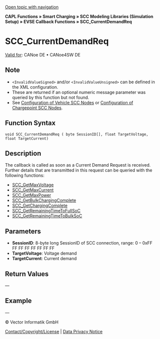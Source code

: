 [Open topic with navigation](../../../../../CANoeDEFamily.htm#Topics/CAPLFunctions/SmartCharging/Callbacks/CAPLfunctionSCCCurrentDemandReq.md)

**CAPL Functions » Smart Charging » SCC Modeling Libraries (Simulation Setup) » EVSE Callback Functions » SCC_CurrentDemandReq**

# SCC_CurrentDemandReq

[Valid for](../../../Shared/FeatureAvailability.md): CANoe DE • CANoe4SW DE

## Note

- `<InvalidValueSigned>` and/or `<InvalidValueUnsigned>` can be defined in the XML configuration.
- These are returned if an optional numeric message parameter was queried by this function but not found.
- See [Configuration of Vehicle SCC Nodes](../../../CANoeCANalyzer/SmartCharging/SCProcedures/SCCConfigurationVehicleSCCNodes.md) or [Configuration of Chargepoint SCC Nodes](../../../CANoeCANalyzer/SmartCharging/SCProcedures/SCConfigurationChargePointSCCNodes.md).

## Function Syntax

```plaintext
void SCC_CurrentDemandReq ( byte SessionID[], float TargetVoltage, float TargetCurrent)
```

## Description

The callback is called as soon as a Current Demand Request is received. Further details that are transmitted in this request can be queried with the following functions:

- [SCC_GetMaxVoltage](../Functions/CAPLfunctionSCCGetMaxVoltage.md)
- [SCC_GetMaxCurrent](../Functions/CAPLfunctionSCCGetMaxCurrent.md)
- [SCC_GetMaxPower](../Functions/CAPLfunctionSCCGetMaxPower.md)
- [SCC_GetBulkChargingComplete](../Functions/CAPLfunctionSCCGetBulkChargingComplete.md)
- [SCC_GetChargingComplete](../Functions/CAPLfunctionSCCGetChargingComplete.md)
- [SCC_GetRemainingTimeToFullSoC](../Functions/CAPLfunctionSCCGetRemainingTimeToFullSoC.md)
- [SCC_GetRemainingTimeToBulkSoC](../Functions/CAPLfunctionSCCGetRemainingTimeToBulkSoC.md)

## Parameters

- **SessionID**: 8-byte long SessionID of SCC connection, range: 0 – 0xFF FF FF FF FF FF FF FF
- **TargetVoltage**: Voltage demand
- **TargetCurrent**: Current demand

## Return Values

—

## Example

—

© Vector Informatik GmbH

[Contact/Copyright/License](../../../Shared/ContactCopyrightLicense.md) | [Data Privacy Notice](https://www.vector.com/int/en/company/get-info/privacy-policy/)
